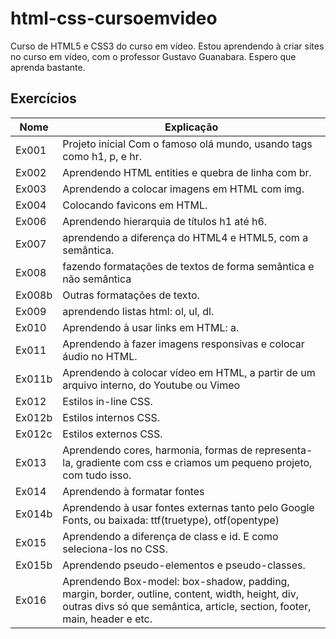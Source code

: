 # html-css-cursoemvideo
 Curso de HTML5 e CSS3 do curso em vídeo. Estou aprendendo à criar sites no curso em vídeo, com o professor Gustavo Guanabara. Espero que aprenda bastante. 

## Exercícios

| Nome | Explicação | 
|----|-------|
| Ex001 | Projeto inícial Com o famoso olá mundo, usando tags como h1, p, e hr.|
| Ex002 | Aprendendo HTML entities e quebra de linha com br. |
| Ex003 | Aprendendo a colocar imagens em HTML com img. |
| Ex004 | Colocando favicons em HTML. |
| Ex006 | Aprendendo hierarquia de títulos h1 até h6. |
| Ex007 | aprendendo a diferença do HTML4 e HTML5, com a semântica. |
| Ex008 | fazendo formatações de textos de forma semântica e não semântica |
| Ex008b | Outras formatações de texto. |
| Ex009 | aprendendo listas html: ol, ul, dl. |
| Ex010 | Aprendendo à usar links em HTML: a. | 
| Ex011 | Aprendendo à fazer imagens responsivas e colocar áudio no HTML. |
| Ex011b | Aprendendo à colocar vídeo em HTML, a partir de um arquivo interno, do Youtube ou Vimeo |
| Ex012 | Estilos in-line CSS. |
| Ex012b | Estilos internos CSS. |
| Ex012c | Estilos externos CSS. |
| Ex013 | Aprendendo cores, harmonia, formas de representa-la, gradiente com css e criamos um pequeno projeto, com tudo isso. |
| Ex014 | Aprendendo à formatar fontes |
| Ex014b | Aprendendo à usar fontes externas tanto pelo Google Fonts, ou baixada: ttf(truetype), otf(opentype) |
| Ex015 | Aprendendo a diferença de class e id. E como seleciona-los no CSS. | 
| Ex015b | Aprendendo pseudo-elementos e pseudo-classes. |
| Ex016 | Aprendendo Box-model: box-shadow, padding, margin, border, outline, content, width, height, div, outras divs só que semântica, article, section, footer, main, header e etc. |
